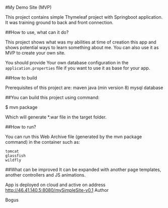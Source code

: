 
 #My Demo Site (MVP)

This project contains simple Thymeleaf project with Springboot application. It was training ground to back and front connection.

##How to use, what can it do?

This project shows what was my abilities at time of creation this app and shows potential ways to learn something about me.
You can also use it as MVP to create your own site.

You should provide Your own database configuration in the `application.properties` file if you want to use it as base for your app.

##How to build

Prerequisites of this project are:
    maven
    java (min version 8)
    mysql database 
   

##You can build this project using command:

$ mvn package

Which will generate *.war file in the target folder.

##How to run?

You can run this Web Archive file (generated by the mvn package command) in the container such as:

    tomcat
    glassfish
    wildfly

##What can be improved
  It can be expanded with another page templates,  another controllers and JS animations.

App is deployed on cloud  and active on address http://46.41.140.5:8080/mySimpleSite-v0.1
Author

Bogus 
